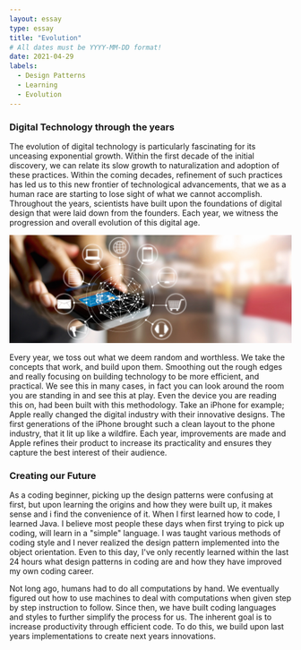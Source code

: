 ```yaml
---
layout: essay
type: essay
title: "Evolution"
# All dates must be YYYY-MM-DD format!
date: 2021-04-29
labels:
  - Design Patterns
  - Learning
  - Evolution
---
```




### Digital Technology through the years
The evolution of digital technology is particularly fascinating for its unceasing exponential growth. Within the first decade of the initial discovery, we can relate its slow growth to naturalization and adoption of these practices. Within the coming decades, refinement of such practices has led us to this new frontier of technological advancements, that we as a human race are starting to lose sight of what we cannot accomplish. Throughout the years, scientists have built upon the foundations of digital design that were laid down from the founders. Each year, we witness the progression and overall evolution of this digital age.

<img class="ui medium left floated image" src="../images/DigitalEvolution.jpg">

Every year, we toss out what we deem random and worthless. We take the concepts that work, and build upon them. Smoothing out the rough edges and really focusing on building technology to be more efficient, and practical. We see this in many cases, in fact you can look around the room you are standing in and see this at play. Even the device you are reading this on, had been built with this methodology. Take an iPhone for example; Apple really changed the digital industry with their innovative designs. The first generations of the iPhone brought such a clean layout to the phone industry, that it lit up like a wildfire. Each year, improvements are made and Apple refines their product to increase its practicality and ensures they capture the best interest of their audience.

### Creating our Future
As a coding beginner, picking up the design patterns were confusing at first, but upon learning the origins and how they were built up, it makes sense and i find the convenience of it. When I first learned how to code, I learned Java. I believe most people these days when first trying to pick up coding, will learn in a "simple" language. I was taught various methods of coding style and I never realized the design pattern implemented into the object orientation. Even to this day, I've only recently learned within the last 24 hours what design patterns in coding are and how they have improved my own coding career.

Not long ago, humans had to do all computations by hand. We eventually figured out how to use machines to deal with computations when given step by step instruction to follow. Since then, we have built coding languages and styles to further simplify the process for us. The inherent goal is to increase productivity through efficient code. To do this, we build upon last years implementations to create next years innovations.